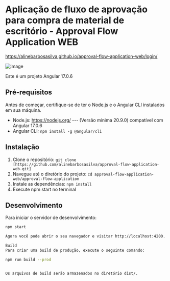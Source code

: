 #  Aplicação de fluxo de aprovação para compra de material de escritório - Approval Flow Application WEB

https://alinebarbosasilva.github.io/approval-flow-application-web/login/

![image](https://github.com/alinebarbosasilva/approval-flow-application-web/assets/80774707/38a9ea8b-57ae-45af-a62f-70ff9442c6b7)


Este é um projeto Angular 17.0.6 

## Pré-requisitos

Antes de começar, certifique-se de ter o Node.js e o Angular CLI instalados em sua máquina.

- Node.js: https://nodejs.org/  --- (Versão minima 20.9.0) compatível com Angular 17.0.6
- Angular CLI: `npm install -g @angular/cli`

## Instalação

1. Clone o repositório: `git clone [https://github.com/alinebarbosasilva/approval-flow-application-web.git]`
2. Navegue até o diretório do projeto: `cd approval-flow-application-web/approval-flow-application`
3. Instale as dependências: `npm install`
4. Execute npm start no terminal
   
## Desenvolvimento

Para iniciar o servidor de desenvolvimento:

```bash
npm start

Agora você pode abrir o seu navegador e visitar http://localhost:4200.

Build
Para criar uma build de produção, execute o seguinte comando:

npm run build --prod


Os arquivos de build serão armazenados no diretório dist/.
